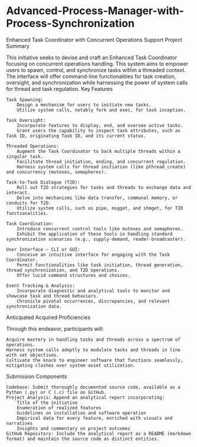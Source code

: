 # Advanced-Process-Manager-with-Process-Synchronization
Enhanced Task Coordinator with Concurrent Operations Support
Project Summary

This initiative seeks to devise and craft an Enhanced Task Coordinator focusing on concurrent operations handling. This system aims to empower users to spawn, control, and synchronize tasks within a threaded context. The interface will offer command-line functionalities for task creation, oversight, and synchronization while harnessing the power of system calls for thread and task regulation.
Key Features

    Task Spawning:
        Design a mechanism for users to initiate new tasks.
        Utilize system calls, notably fork and exec, for task inception.

    Task Oversight:
        Incorporate features to display, end, and oversee active tasks.
        Grant users the capability to inspect task attributes, such as Task ID, originating Task ID, and its current status.

    Threaded Operations:
        Augment the Task Coordinator to back multiple threads within a singular task.
        Facilitate thread initiation, ending, and concurrent regulation.
        Harness system calls for thread initiation (like pthread_create) and concurrency (mutexes, semaphores).

    Task-to-Task Dialogue (T2D):
        Roll out T2D strategies for tasks and threads to exchange data and interact.
        Delve into mechanisms like data transfer, communal memory, or conduits for T2D.
        Utilize system calls, such as pipe, msgget, and shmget, for T2D functionalities.

    Task Coordination:
        Introduce concurrent control tools like mutexes and semaphores.
        Exhibit the application of these tools in handling standard synchronization scenarios (e.g., supply-demand, reader-broadcaster).

    User Interface – CLI or GUI:
        Conceive an intuitive interface for engaging with the Task Coordinator.
        Permit functionalities like task initiation, thread generation, thread synchronization, and T2D operations.
        Offer lucid command structures and choices.

    Event Tracking & Analysis:
        Incorporate diagnostic and analytical tools to monitor and showcase task and thread behaviors.
        Chronicle pivotal occurrences, discrepancies, and relevant synchronization data.

Anticipated Acquired Proficiencies

Through this endeavor, participants will:

    Acquire mastery in handling tasks and threads across a spectrum of operations.
    Harness system calls adeptly to modulate tasks and threads in line with set objectives.
    Cultivate the knack to engineer software that functions seamlessly, mitigating clashes over system asset utilization.

Submission Components

    Codebase: Submit thoroughly documented source code, available as a Python (.py) or C (.c) file on GitHub.
    Project Analysis: Append an analytical report incorporating:
        Title of the initiative
        Enumeration of realized features
        Guidelines on installation and software operation
        Empirical data for every feature, enriched with visuals and narratives
        Insights and commentary on project outcomes
    GitHub Repository: Include the analytical report as a README (markdown format) and maintain the source code as distinct entities.

